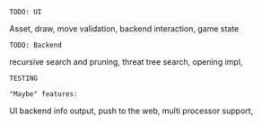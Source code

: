 `TODO: UI`

Asset,
draw,
move validation,
backend interaction,
game state


`TODO: Backend`

recursive search and pruning,
threat tree search,
opening impl,

`TESTING`



`"Maybe" features:`

UI backend info output,
push to the web,
multi processor support,